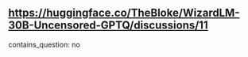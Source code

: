 ## https://huggingface.co/TheBloke/WizardLM-30B-Uncensored-GPTQ/discussions/11

contains_question: no